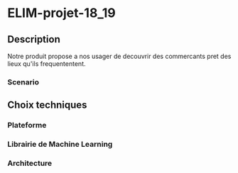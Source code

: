 # ELIM-projet-18_19


## Description

Notre produit propose a nos usager de decouvrir des commercants pret des lieux qu'ils frequententent. 

### Scenario

## Choix techniques

### Plateforme

### Librairie de Machine Learning

### Architecture
